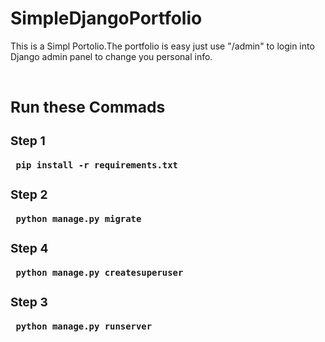 # SimpleDjangoPortfolio

This is a Simpl Portolio.The portfolio is easy  just use "/admin"  to login into Django admin panel to change you personal info.

<h3> 
<div> <img src="https://drive.google.com/uc?export=view&id=1xm9r-N5L19m0ou6dvrddttzyDyZF5MJ3" alt="">   



## Run these Commads
### Step 1
     pip install -r requirements.txt
### Step 2
     python manage.py migrate
     
### Step 4
     python manage.py createsuperuser
        
### Step 3
     python manage.py runserver

  













